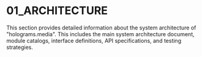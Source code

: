 # 01_ARCHITECTURE

This section provides detailed information about the system architecture of "holograms.media". This includes the main system architecture document, module catalogs, interface definitions, API specifications, and testing strategies.
